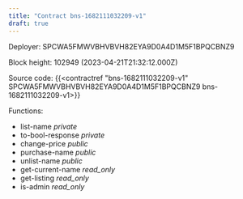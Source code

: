 ```yaml
---
title: "Contract bns-1682111032209-v1"
draft: true
---
```

Deployer: SPCWA5FMWVBHVBVH82EYA9D0A4D1M5F1BPQCBNZ9


 



Block height: 102949 (2023-04-21T21:32:12.000Z)

Source code: {{<contractref "bns-1682111032209-v1" SPCWA5FMWVBHVBVH82EYA9D0A4D1M5F1BPQCBNZ9 bns-1682111032209-v1>}}

Functions:

* list-name _private_
* to-bool-response _private_
* change-price _public_
* purchase-name _public_
* unlist-name _public_
* get-current-name _read_only_
* get-listing _read_only_
* is-admin _read_only_

